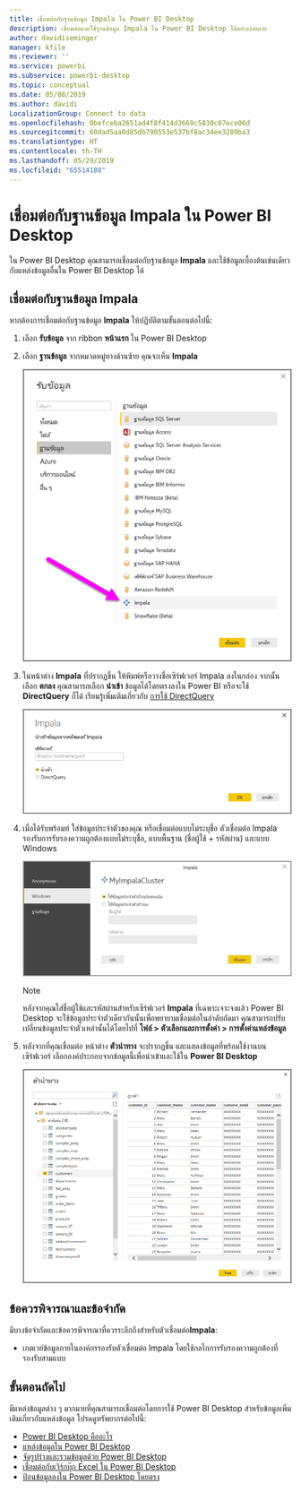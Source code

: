 ```yaml
---
title: เชื่อมต่อกับฐานข้อมูล Impala ใน Power BI Desktop
description: เชื่อมต่อและใช้ฐานข้อมูล Impala ใน Power BI Desktop ได้อย่างง่ายดาย
author: davidiseminger
manager: kfile
ms.reviewer: ''
ms.service: powerbi
ms.subservice: powerbi-desktop
ms.topic: conceptual
ms.date: 05/08/2019
ms.author: davidi
LocalizationGroup: Connect to data
ms.openlocfilehash: 0befceba2651ad4f8f414d3669c5830c07ece06d
ms.sourcegitcommit: 60dad5aa0d85db790553e537bf8ac34ee3289ba3
ms.translationtype: HT
ms.contentlocale: th-TH
ms.lasthandoff: 05/29/2019
ms.locfileid: "65514188"
---
```

# <a name="connect-to-an-impala-database-in-power-bi-desktop"></a>เชื่อมต่อกับฐานข้อมูล Impala ใน Power BI Desktop
ใน Power BI Desktop คุณสามารถเชื่อมต่อกับฐานข้อมูล **Impala** และใช้ข้อมูลเบื้องต้นเช่นเดียวกับแหล่งข้อมูลอื่นใน Power BI Desktop ได้

## <a name="connect-to-an-impala-database"></a>เชื่อมต่อกับฐานข้อมูล Impala
หากต้องการเชื่อมต่อกับฐานข้อมูล **Impala** ให้ปฏิบัติตามขั้นตอนต่อไปนี้: 

1. เลือก **รับข้อมูล** จาก ribbon **หน้าแรก** ใน Power BI Desktop 

2. เลือก **ฐานข้อมูล** จากหมวดหมู่ทางด้านซ้าย คุณจะเห็น **Impala**

    ![รับข้อมูล](media/desktop-connect-impala/connect_impala_2.png)

3. ในหน้าต่าง **Impala** ที่ปรากฏขึ้น ให้พิมพ์หรือวางชื่อเซิร์ฟเวอร์ Impala ลงในกล่อง จากนั้นเลือก **ตกลง** คุณสามารถเลือก **นำเข้า** ข้อมูลได้โดยตรงลงใน
 Power BI หรือจะใช้ **DirectQuery** ก็ได้ เรียนรู้เพิ่มเติมเกี่ยวกับ [การใช้ DirectQuery](desktop-use-directquery.md)

    ![หน้าต่าง Impala](media/desktop-connect-impala/connect_impala_3a.png)

4. เมื่อได้รับพร้อมท์ ใส่ข้อมูลประจำตัวของคุณ หรือเชื่อมต่อแบบไม่ระบุชื่อ ตัวเชื่อมต่อ Impala รองรับการรับรองความถูกต้องแบบไม่ระบุชื่อ, แบบพื้นฐาน (ชื่อผู้ใช้ + รหัสผ่าน) และแบบ Windows

    ![ตัวเชื่อมต่อ Impala](media/desktop-connect-impala/connect_impala_4.png)

    > [!NOTE]
    > หลังจากคุณใส่ชื่อผู้ใช้และรหัสผ่านสำหรับเซิร์ฟเวอร์ **Impala** ที่เฉพาะเจาะจงแล้ว Power BI Desktop จะใช้ข้อมูลประจำตัวเดียวกันนั้นเพื่อพยายามเชื่อมต่อในลำดับถัดมา คุณสามารถปรับเปลี่ยนข้อมูลประจำตัวเหล่านั้นได้โดยไปที่ **ไฟล์ > ตัวเลือกและการตั้งค่า > การตั้งค่าแหล่งข้อมูล**


5. หลังจากที่คุณเชื่อมต่อ หน้าต่าง **ตัวนำทาง** จะปรากฏขึ้น และแสดงข้อมูลที่พร้อมใช้งานบนเซิร์ฟเวอร์ เลือกองค์ประกอบจากข้อมูลนี้เพื่อนำเข้าและใช้ใน **Power BI Desktop**

    ![หน้าต่างตัวนำทาง](media/desktop-connect-impala/connect_impala_5.png)

## <a name="considerations-and-limitations"></a>ข้อควรพิจารณาและข้อจำกัด
มีบางข้อจำกัดและข้อควรพิจารณาที่ควรระลึกถึงสำหรับตัวเชื่อมต่อ**Impala**:

* เกตเวย์ข้อมูลภายในองค์กรรองรับตัวเชื่อมต่อ Impala โดยใช้กลไกการรับรองความถูกต้องที่รองรับสามแบบ

## <a name="next-steps"></a>ขั้นตอนถัดไป
มีแหล่งข้อมูลต่าง ๆ มากมายที่คุณสามารถเชื่อมต่อโดยการใช้ Power BI Desktop สำหรับข้อมูลเพิ่มเติมเกี่ยวกับแหล่งข้อมูล โปรดดูทรัพยากรต่อไปนี้:

* [Power BI Desktop คืออะไร](desktop-what-is-desktop.md)
* [แหล่งข้อมูลใน Power BI Desktop](desktop-data-sources.md)
* [จัดรูปร่างและรวมข้อมูลด้วย Power BI Desktop](desktop-shape-and-combine-data.md)
* [เชื่อมต่อกับเวิร์กบุ๊ก Excel ใน Power BI Desktop](desktop-connect-excel.md)   
* [ป้อนข้อมูลลงใน Power BI Desktop โดยตรง](desktop-enter-data-directly-into-desktop.md)   


